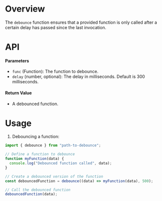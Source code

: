 # Overview

The `debounce` function ensures that a provided function is only called after a certain delay has passed since the last invocation.

# API

#### Parameters

- `func` (Function): The function to debounce.
- `delay` (number, optional): The delay in milliseconds. Default is 300 milliseconds.

#### Return Value

- A debounced function.

# Usage

1. Debouncing a function:

```javascript
import { debounce } from "path-to-debounce";

// Define a function to debounce
function myFunction(data) {
  console.log("Debounced function called", data);
}

// Create a debounced version of the function
const debouncedFunction = debounce((data) => myFunction(data), 500);

// Call the debounced function
debouncedFunction(data);
```
